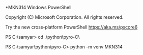 *MKN314
Windows PowerShell

Copyright (C) Microsoft Corporation. All rights reserved.

Try the new cross-platform PowerShell https://aka.ms/pscore6

PS C:\samyar> cd .\python\pyro-C\

PS C:\samyar\python\pyro-C> python -m venv MKN314

